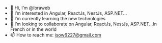 - 👋 Hi, I’m @ibraweb
- 👀 I’m interested in Angular, ReactJs, NestJs, ASP.NET...
- 🌱 I’m currently learning the new technologies
- 💞️ I’m looking to collaborate on Angular, ReactJs, NestJs, ASP.NET...In French or in the world
- 📫 How to reach me: isow6227@gmail.com


<!---
ibraweb/ibraweb is a ✨ special ✨ repository because its `README.md` (this file) appears on your GitHub profile.
You can click the Preview link to take a look at your changes.
--->

